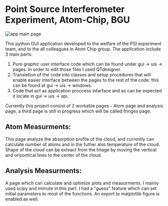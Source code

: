 # Point Source Interferometer Experiment, Atom-Chip, BGU

![app main page](https://user-images.githubusercontent.com/73799544/152674449-d4f9e601-c137-4b40-8aae-41f72f7f7620.jpg)

This python GUI application developed to the welfare of the PSI experiment team, and to the all colleagues in Atom Chip group.
The application include 3 main parts: 
1)  Pure graphic user interface code which can be found under gui -> uis -> pages. In order to edit those files I used QTdesigner.
2)  Transletion of the code into classes and setup procedures that will enable easier interface between the pages to the rest of the code.
    this can be found at gui -> uis -> windows.
3)  Code that act as application proccess intarface and as can be expected it locate in gui -> uis -> api.

Currently this project consist of 2 workable pages - Atom page and analysis page, a third page is still in progress which will be called fringes page.

## Atom Measurments:
This page analyze the absorption profile of the cloud, and currently can calculate number of atoms and in the futher also temperature of the cloud. Shape of the cloud can be exteact from the Image by moving the vertical and orizontical lines to the center of the cloud.
    
## Analysis Measurments:
A page which can calculate and optimize plots and measurments. I mainly used scipy and iminute in this part. I had a "guess" feature which can set initial parameters to most of the functions. An export to matplotlib figure is enabled as well.
